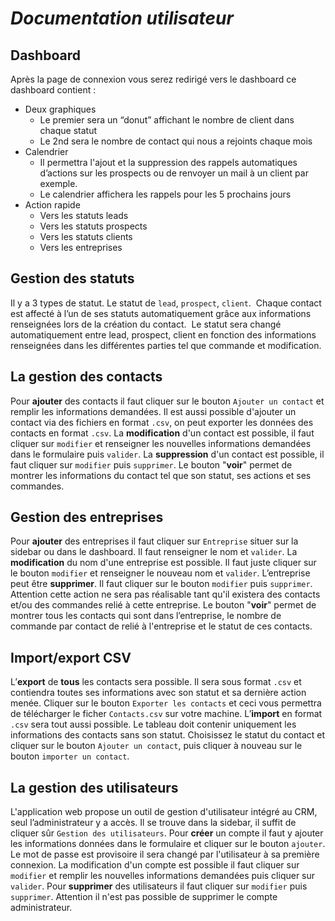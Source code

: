 # ***Documentation utilisateur***

## **Dashboard**
Après la page de connexion vous serez redirigé vers le dashboard ce dashboard contient :
- Deux graphiques
    - Le premier sera un “donut” affichant le nombre de client dans chaque statut
    - Le 2nd sera le nombre de contact qui nous a rejoints chaque mois
- Calendrier
    - Il permettra l'ajout et la suppression des rappels automatiques d’actions sur les prospects ou de renvoyer un mail à un client par exemple.
    - Le calendrier affichera les rappels pour les 5 prochains jours
- Action rapide
    - Vers les statuts leads
    - Vers les statuts prospects
    - Vers les statuts clients
    - Vers les entreprises

## **Gestion des statuts**
Il y a 3 types de statut. Le statut de `lead`, `prospect`, `client`. 
Chaque contact est affecté à l’un de ses statuts automatiquement grâce aux informations renseignées lors de la création du contact. 
Le statut sera changé automatiquement entre lead, prospect, client en fonction des informations renseignées dans les différentes parties tel que commande et modification.

## **La gestion des contacts**
Pour **ajouter** des contacts il faut cliquer sur le  bouton `Ajouter un contact` et remplir les informations demandées. Il est aussi possible d'ajouter un contact via des fichiers en format `.csv`, on peut exporter les données des contacts en format `.csv`.
La **modification** d'un contact est possible, il faut cliquer sur `modifier` et renseigner les nouvelles informations demandées dans le formulaire puis `valider`.
La **suppression** d'un contact est possible, il faut cliquer sur `modifier` puis `supprimer`.
Le bouton "**voir**" permet de montrer les informations du contact tel que son statut, ses actions et ses commandes.

## **Gestion des entreprises**
Pour **ajouter** des entreprises il faut cliquer sur `Entreprise` situer sur la sidebar ou dans le dashboard. Il faut renseigner le nom et `valider`.
La **modification** du nom d'une entreprise est possible. Il faut juste cliquer sur le bouton `modifier` et renseigner le nouveau nom et `valider`.
L’entreprise peut être **supprimer**. Il faut cliquer sur le bouton `modifier` puis `supprimer`. Attention cette action ne sera pas réalisable tant qu'il existera des contacts et/ou des commandes relié à cette entreprise.
Le bouton "**voir**" permet de montrer tous les contacts qui sont dans l’entreprise, le nombre de commande par contact de relié à l'entreprise et le statut de ces contacts.


## **Import/export CSV**
L’**export** de **tous** les contacts sera possible. Il sera sous format `.csv` et contiendra toutes ses informations avec son statut et sa dernière action menée. Cliquer sur le bouton `Exporter les contacts` et ceci vous permettra de télécharger le ficher `Contacts.csv` sur votre machine.
L’**import** en format `.csv` sera tout aussi possible. Le tableau doit contenir uniquement les informations des contacts sans son statut. Choisissez le statut du contact et cliquer sur le bouton `Ajouter un contact`, puis cliquer à nouveau sur le bouton `importer un contact`.

## **La gestion des utilisateurs**
L'application web propose un outil de gestion d'utilisateur intégré au CRM, seul l’administrateur y a accès. Il se trouve dans la sidebar, il suffit de cliquer sûr `Gestion des utilisateurs`.
Pour **créer** un compte il faut y ajouter les informations données dans le formulaire et cliquer sur le bouton `ajouter`. Le mot de passe est provisoire il sera changé par l'utilisateur à sa première connexion.
La modification d'un compte est possible il faut cliquer sur `modifier` et remplir les nouvelles informations demandées puis cliquer sur `valider`.
Pour **supprimer** des utilisateurs il faut cliquer sur `modifier` puis `supprimer`.
Attention il n'est pas possible de supprimer le compte administrateur.